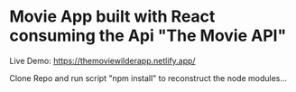 # Movie App built with React consuming the Api "The Movie API"

Live Demo: https://themoviewilderapp.netlify.app/

Clone Repo and run script "npm install" to reconstruct the node modules...
